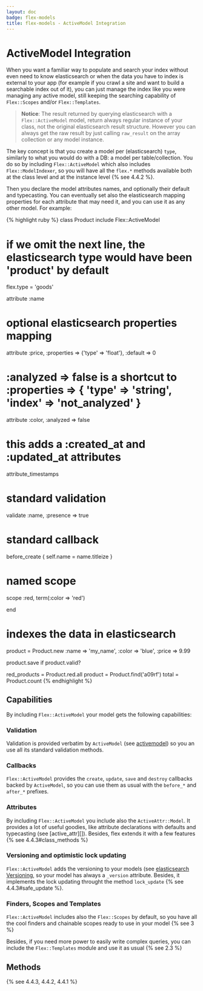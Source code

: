 ```yaml
---
layout: doc
badge: flex-models
title: flex-models - ActiveModel Integration
---
```


# ActiveModel Integration

When you want a familiar way to populate and search your index without even need to know elasticsearch or when the data you have to index is external to your app (for example if you crawl a site and want to build a searchable index out of it), you can just manage the index like you were managing any active model, still keeping the searching capability of `Flex::Scopes` and/or `Flex::Templates`.

> __Notice__: The result returned by querying elasticsearch with a `Flex::ActiveModel` model, return always regular instance of your class, not the original elasticsearch result structure. However you can always get the raw result by just calling `raw_result` on the array collection or any model instance.

The key concept is that you create a model per (elasticsearch) `type`, similarly to what you would do with a DB: a model per table/collection. You do so by including `Flex::ActiveModel` which also includes `Flex::ModelIndexer`, so you will have all the `flex.*` methods available both at the class level and at the instance level {% see 4.4.2 %}.

Then you declare the model attributes names, and optionally their default and typecasting. You can eventually set also the elasticsearch mapping properties for each attribute that may need it, and you can use it as any other model. For example:

{% highlight ruby %}
class Product
  include Flex::ActiveModel

  # if we omit the next line, the elasticsearch type would have been 'product' by default
  flex.type = 'goods'

  attribute :name
  # optional elasticsearch properties mapping
  attribute :price, :properties => {'type' => 'float'}, :default => 0

  # :analyzed => false is a shortcut to :properties => { 'type' => 'string', 'index' => 'not_analyzed' }
  attribute :color, :analyzed => false

  # this adds a :created_at and :updated_at attributes
  attribute_timestamps

  # standard validation
  validate :name, :presence => true

  # standard callback
  before_create { self.name = name.titleize }

  # named scope
  scope :red, term(:color => 'red')

end

# indexes the data in elasticsearch
product = Product.new :name  => 'my_name',
                      :color => 'blue',
                      :price => 9.99

product.save if product.valid?

red_products = Product.red.all
product = Product.find('a09rf')
total   = Product.count
{% endhighlight %}

## Capabilities

By including `Flex::ActiveModel` your model gets the following capabilities:

### Validation

Validation is provided verbatim by `ActiveModel` (see [activemodel](https://github.com/rails/rails/tree/master/activemodel)) so you an use all its standard validation methods.

### Callbacks

`Flex::ActiveModel` provides the `create`, `update`, `save` and `destroy` callbacks backed by `ActiveModel`, so you can use them as usual with the `before_*` and `after_*` prefixes.

### Attributes

By including `Flex::ActiveModel` you include also the `ActiveAttr::Model`. It provides a lot of useful goodies, like attribute declarations with defaults and typecasting (see [active_attr][]). Besides, flex extends it with a few features {% see 4.4.3#class_methods %}

### Versioning and optimistic lock updating

`Flex::ActiveModel` adds the versioning to your models (see [elasticsearch Versioning](http://www.elasticsearch.org/blog/2011/02/08/versioning.html), so your model has always a `_version` attribute. Besides, it implements the lock updating throught the method `lock_update` {% see 4.4.3#safe_update %}.

### Finders, Scopes and Templates

`Flex::ActiveModel` includes also the `Flex::Scopes` by default, so you have all the cool finders and chainable scopes ready to use in your model {% see 3 %}

Besides, if you need more power to easily write complex queries, you can include the `Flex::Templates` module and use it as usual {% see 2.3 %}

## Methods

{% see 4.4.3, 4.4.2, 4.4.1 %}

